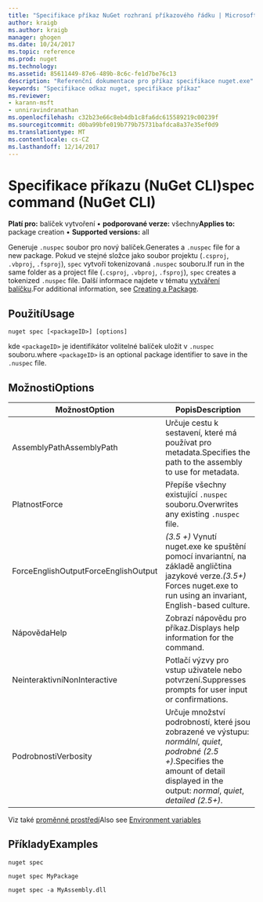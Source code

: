 ```yaml
---
title: "Specifikace příkaz NuGet rozhraní příkazového řádku | Microsoft Docs"
author: kraigb
ms.author: kraigb
manager: ghogen
ms.date: 10/24/2017
ms.topic: reference
ms.prod: nuget
ms.technology: 
ms.assetid: 85611449-87e6-489b-8c6c-fe1d7be76c13
description: "Referenční dokumentace pro příkaz specifikace nuget.exe"
keywords: "Specifikace odkaz nuget, specifikace příkaz"
ms.reviewer:
- karann-msft
- unniravindranathan
ms.openlocfilehash: c32b23e66c8eb4db1c8fa6dc615589219c00239f
ms.sourcegitcommit: d0ba99bfe019b779b75731bafdca8a37e35ef0d9
ms.translationtype: MT
ms.contentlocale: cs-CZ
ms.lasthandoff: 12/14/2017
---
```

# <a name="spec-command-nuget-cli"></a><span data-ttu-id="902e5-104">Specifikace příkazu (NuGet CLI)</span><span class="sxs-lookup"><span data-stu-id="902e5-104">spec command (NuGet CLI)</span></span>

<span data-ttu-id="902e5-105">**Platí pro:** balíček vytvoření &bullet; **podporované verze:** všechny</span><span class="sxs-lookup"><span data-stu-id="902e5-105">**Applies to:** package creation &bullet; **Supported versions:** all</span></span>

<span data-ttu-id="902e5-106">Generuje `.nuspec` soubor pro nový balíček.</span><span class="sxs-lookup"><span data-stu-id="902e5-106">Generates a `.nuspec` file for a new package.</span></span> <span data-ttu-id="902e5-107">Pokud ve stejné složce jako soubor projektu (`.csproj`, `.vbproj`, `.fsproj`), `spec` vytvoří tokenizovaná `.nuspec` souboru.</span><span class="sxs-lookup"><span data-stu-id="902e5-107">If run in the same folder as a project file (`.csproj`, `.vbproj`, `.fsproj`), `spec` creates a tokenized `.nuspec` file.</span></span> <span data-ttu-id="902e5-108">Další informace najdete v tématu [vytváření balíčku](../create-packages/creating-a-package.md).</span><span class="sxs-lookup"><span data-stu-id="902e5-108">For additional information, see [Creating a Package](../create-packages/creating-a-package.md).</span></span>

## <a name="usage"></a><span data-ttu-id="902e5-109">Použití</span><span class="sxs-lookup"><span data-stu-id="902e5-109">Usage</span></span>

```
nuget spec [<packageID>] [options]
```

<span data-ttu-id="902e5-110">kde `<packageID>` je identifikátor volitelné balíček uložit v `.nuspec` souboru.</span><span class="sxs-lookup"><span data-stu-id="902e5-110">where `<packageID>` is an optional package identifier to save in the `.nuspec` file.</span></span>

## <a name="options"></a><span data-ttu-id="902e5-111">Možnosti</span><span class="sxs-lookup"><span data-stu-id="902e5-111">Options</span></span>

| <span data-ttu-id="902e5-112">Možnost</span><span class="sxs-lookup"><span data-stu-id="902e5-112">Option</span></span> | <span data-ttu-id="902e5-113">Popis</span><span class="sxs-lookup"><span data-stu-id="902e5-113">Description</span></span> |
| --- | --- |
| <span data-ttu-id="902e5-114">AssemblyPath</span><span class="sxs-lookup"><span data-stu-id="902e5-114">AssemblyPath</span></span> | <span data-ttu-id="902e5-115">Určuje cestu k sestavení, které má používat pro metadata.</span><span class="sxs-lookup"><span data-stu-id="902e5-115">Specifies the path to the assembly to use for metadata.</span></span> |
| <span data-ttu-id="902e5-116">Platnost</span><span class="sxs-lookup"><span data-stu-id="902e5-116">Force</span></span> | <span data-ttu-id="902e5-117">Přepíše všechny existující `.nuspec` souboru.</span><span class="sxs-lookup"><span data-stu-id="902e5-117">Overwrites any existing `.nuspec` file.</span></span> |
| <span data-ttu-id="902e5-118">ForceEnglishOutput</span><span class="sxs-lookup"><span data-stu-id="902e5-118">ForceEnglishOutput</span></span> | <span data-ttu-id="902e5-119">*(3.5 +)*  Vynutí nuget.exe ke spuštění pomocí invariantní, na základě angličtina jazykové verze.</span><span class="sxs-lookup"><span data-stu-id="902e5-119">*(3.5+)* Forces nuget.exe to run using an invariant, English-based culture.</span></span> |
| <span data-ttu-id="902e5-120">Nápověda</span><span class="sxs-lookup"><span data-stu-id="902e5-120">Help</span></span> | <span data-ttu-id="902e5-121">Zobrazí nápovědu pro příkaz.</span><span class="sxs-lookup"><span data-stu-id="902e5-121">Displays help information for the command.</span></span> |
| <span data-ttu-id="902e5-122">Neinteraktivní</span><span class="sxs-lookup"><span data-stu-id="902e5-122">NonInteractive</span></span> | <span data-ttu-id="902e5-123">Potlačí výzvy pro vstup uživatele nebo potvrzení.</span><span class="sxs-lookup"><span data-stu-id="902e5-123">Suppresses prompts for user input or confirmations.</span></span> |
| <span data-ttu-id="902e5-124">Podrobnosti</span><span class="sxs-lookup"><span data-stu-id="902e5-124">Verbosity</span></span> | <span data-ttu-id="902e5-125">Určuje množství podrobností, které jsou zobrazené ve výstupu: *normální*, *quiet*, *podrobné (2.5 +)*.</span><span class="sxs-lookup"><span data-stu-id="902e5-125">Specifies the amount of detail displayed in the output: *normal*, *quiet*, *detailed (2.5+)*.</span></span> |

<span data-ttu-id="902e5-126">Viz také [proměnné prostředí](cli-ref-environment-variables.md)</span><span class="sxs-lookup"><span data-stu-id="902e5-126">Also see [Environment variables](cli-ref-environment-variables.md)</span></span>

## <a name="examples"></a><span data-ttu-id="902e5-127">Příklady</span><span class="sxs-lookup"><span data-stu-id="902e5-127">Examples</span></span>

```
nuget spec

nuget spec MyPackage

nuget spec -a MyAssembly.dll
```
